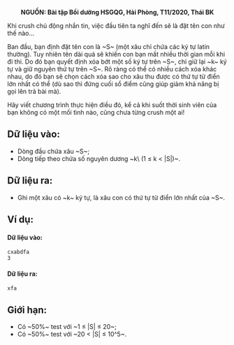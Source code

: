 **<center>NGUỒN: Bài tập Bồi dưỡng HSGQG, Hải Phòng, T11/2020, Thái BK</center>**

Khi crush chủ động nhắn tin, việc đầu tiên ta nghĩ đến sẽ là đặt tên con như thế nào...

Ban đầu, bạn định đặt tên con là ~S~ (một xâu chỉ chứa các ký tự latin thường). Tuy nhiên tên dài quá sẽ khiến con bạn mất nhiều thời gian mỗi khi đi thi. Do đó bạn quyết định xóa bớt một số ký tự trên ~S~, chỉ giữ lại ~k~ ký tự và giữ nguyên thứ tự trên ~S~. Rõ ràng có thể có nhiều cách xóa khác nhau, do đó bạn sẽ chọn cách xóa sao cho xâu thu được có thứ tự từ điển lớn nhất có thể (dù sao thì đứng cuối sổ điểm cũng giúp giảm khả năng bị gọi lên trả bài mà).

Hãy viết chương trình thực hiện điều đó, kể cả khi suốt thời sinh viên của bạn không có một mối tình nào, cũng chưa từng crush một ai!

## Dữ liệu vào:
- Dòng đầu chứa xâu ~S~;
- Dòng tiếp theo chứa số nguyên dương ~k\ (1 ≤ k < |S|)~.

## Dữ liệu ra:
- Ghi một xâu có ~k~ ký tự, là xâu con có thứ tự từ điển lớn nhất của ~S~.

## Ví dụ:
#### Dữ liệu vào:
```
cxabdfa
3
```

#### Dữ liệu ra:
```
xfa
```

## Giới hạn:
- Có ~50\%~ test với ~1 ≤ |S| ≤ 20~;
- Có ~50\%~ test với ~20 < |S| ≤ 10^5~.
